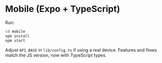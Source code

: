 # Mobile (Expo + TypeScript)

Run:
```bash
cd mobile
npm install
npm start
```
Adjust `API_BASE` in `lib/config.ts` if using a real device. Features and flows match the JS version, now with TypeScript types.
